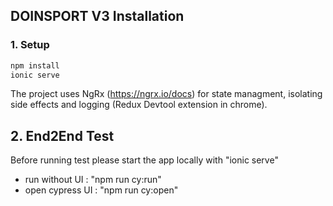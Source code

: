 ## DOINSPORT V3 Installation

### 1. Setup

```bash
npm install
ionic serve
```

The project uses NgRx (https://ngrx.io/docs) for state managment, isolating side effects and logging (Redux Devtool extension in chrome).


## 2. End2End Test
 Before running test please start the app locally with "ionic serve"
- run without UI : "npm run cy:run"
- open cypress UI : "npm run cy:open"